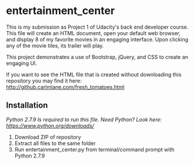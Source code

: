# entertainment_center

This is my submission as Project 1 of Udacity's back end developer course. This file will create an HTML document, open your default web browser, and display 8 of my favorite movies in an engaging interface. Upon clicking any of the movie tiles, its trailer will play.

This project demonstrates a use of Bootstrap, jQuery, and CSS to create an engaging UI.

If you want to see the HTML file that is created without downloading this repository you may find it here:
http://github.carlmlane.com/fresh_tomatoes.html


## Installation

_Python 2.7.9 Is required to run this file.
Need Python? Look here: https://www.python.org/downloads/_

1. Download ZIP of repository
2. Extract all files to the same folder
3. Run entertainment_center.py from terminal/command prompt with Python 2.7.9



